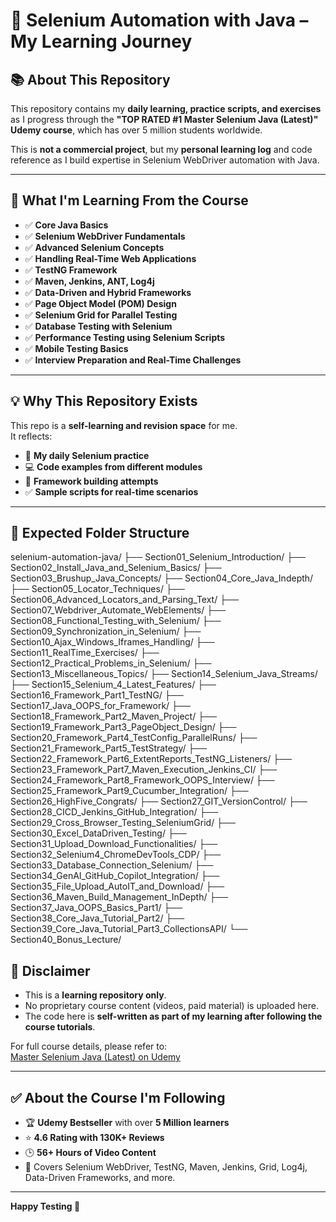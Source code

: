 # 🚀 Selenium Automation with Java – My Learning Journey

## 📚 About This Repository
This repository contains my **daily learning, practice scripts, and exercises** as I progress through the **"TOP RATED #1 Master Selenium Java (Latest)" Udemy course**, which has over 5 million students worldwide.

This is **not a commercial project**, but my **personal learning log** and code reference as I build expertise in Selenium WebDriver automation with Java.

---

## 🎯 What I'm Learning From the Course
- ✅ **Core Java Basics**
- ✅ **Selenium WebDriver Fundamentals**
- ✅ **Advanced Selenium Concepts**
- ✅ **Handling Real-Time Web Applications**
- ✅ **TestNG Framework**
- ✅ **Maven, Jenkins, ANT, Log4j**
- ✅ **Data-Driven and Hybrid Frameworks**
- ✅ **Page Object Model (POM) Design**
- ✅ **Selenium Grid for Parallel Testing**
- ✅ **Database Testing with Selenium**
- ✅ **Performance Testing using Selenium Scripts**
- ✅ **Mobile Testing Basics**
- ✅ **Interview Preparation and Real-Time Challenges**

---

## 💡 Why This Repository Exists
This repo is a **self-learning and revision space** for me.  
It reflects:
- 📅 **My daily Selenium practice**
- 💻 **Code examples from different modules**
- 🎯 **Framework building attempts**
- ✅ **Sample scripts for real-time scenarios**

---
## 📂 Expected Folder Structure

selenium-automation-java/
├── Section01_Selenium_Introduction/
├── Section02_Install_Java_and_Selenium_Basics/
├── Section03_Brushup_Java_Concepts/
├── Section04_Core_Java_Indepth/
├── Section05_Locator_Techniques/
├── Section06_Advanced_Locators_and_Parsing_Text/
├── Section07_Webdriver_Automate_WebElements/
├── Section08_Functional_Testing_with_Selenium/
├── Section09_Synchronization_in_Selenium/
├── Section10_Ajax_Windows_Iframes_Handling/
├── Section11_RealTime_Exercises/
├── Section12_Practical_Problems_in_Selenium/
├── Section13_Miscellaneous_Topics/
├── Section14_Selenium_Java_Streams/
├── Section15_Selenium_4_Latest_Features/
├── Section16_Framework_Part1_TestNG/
├── Section17_Java_OOPS_for_Framework/
├── Section18_Framework_Part2_Maven_Project/
├── Section19_Framework_Part3_PageObject_Design/
├── Section20_Framework_Part4_TestConfig_ParallelRuns/
├── Section21_Framework_Part5_TestStrategy/
├── Section22_Framework_Part6_ExtentReports_TestNG_Listeners/
├── Section23_Framework_Part7_Maven_Execution_Jenkins_CI/
├── Section24_Framework_Part8_Framework_OOPS_Interview/
├── Section25_Framework_Part9_Cucumber_Integration/
├── Section26_HighFive_Congrats/
├── Section27_GIT_VersionControl/
├── Section28_CICD_Jenkins_GitHub_Integration/
├── Section29_Cross_Browser_Testing_SeleniumGrid/
├── Section30_Excel_DataDriven_Testing/
├── Section31_Upload_Download_Functionalities/
├── Section32_Selenium4_ChromeDevTools_CDP/
├── Section33_Database_Connection_Selenium/
├── Section34_GenAI_GitHub_Copilot_Integration/
├── Section35_File_Upload_AutoIT_and_Download/
├── Section36_Maven_Build_Management_InDepth/
├── Section37_Java_OOPS_Basics_Part1/
├── Section38_Core_Java_Tutorial_Part2/
├── Section39_Core_Java_Tutorial_Part3_CollectionsAPI/
└── Section40_Bonus_Lecture/



## 🚧 Disclaimer
- This is a **learning repository only**.  
- No proprietary course content (videos, paid material) is uploaded here.  
- The code here is **self-written as part of my learning after following the course tutorials**.

For full course details, please refer to:  
[Master Selenium Java (Latest) on Udemy](https://www.udemy.com/course/selenium-real-time-examplesinterview-questions/)

---

## ✅ About the Course I'm Following
- 🏆 **Udemy Bestseller** with over **5 Million learners**  
- ⭐ **4.6 Rating with 130K+ Reviews**  
- 🕒 **56+ Hours of Video Content**  
- 📄 Covers Selenium WebDriver, TestNG, Maven, Jenkins, Grid, Log4j, Data-Driven Frameworks, and more.

---
**Happy Testing 🚀**

